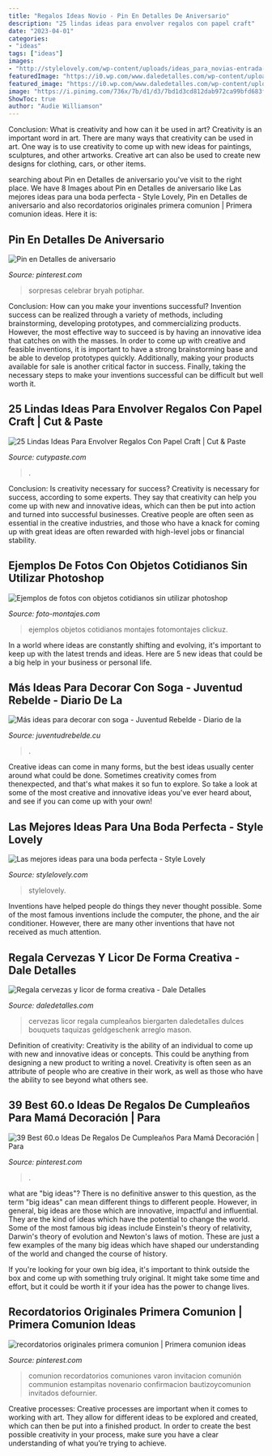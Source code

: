 ```yaml
---
title: "Regalos Ideas Novio - Pin En Detalles De Aniversario"
description: "25 lindas ideas para envolver regalos con papel craft"
date: "2023-04-01"
categories:
- "ideas"
tags: ["ideas"]
images:
- "http://stylelovely.com/wp-content/uploads/ideas_para_novias-entrada-deco.jpg"
featuredImage: "https://i0.wp.com/www.daledetalles.com/wp-content/uploads/2017/05/regala-cervezas-y-licor-de-forma-creativa11.jpg"
featured_image: "https://i0.wp.com/www.daledetalles.com/wp-content/uploads/2017/05/regala-cervezas-y-licor-de-forma-creativa11.jpg"
image: "https://i.pinimg.com/736x/7b/d1/d3/7bd1d3cd812dab972ca99bfd683fae5f.jpg"
ShowToc: true
author: "Audie Williamson"
---
```



Conclusion: What is creativity and how can it be used in art?
Creativity is an important word in art. There are many ways that creativity can be used in art. One way is to use creativity to come up with new ideas for paintings, sculptures, and other artworks. Creative art can also be used to create new designs for clothing, cars, or other items.

	

		
searching about Pin en Detalles de aniversario you've visit to the right place. We have 8 Images about Pin en Detalles de aniversario like Las mejores ideas para una boda perfecta - Style Lovely, Pin en Detalles de aniversario and also recordatorios originales primera comunion | Primera comunion ideas. Here it is:
		
    
## Pin En Detalles De Aniversario

<img loading=lazy src="https://i.pinimg.com/736x/3b/1b/2f/3b1b2f0eeac6a413e83ee82445eb04e6.jpg" onerror="this.onerror=null;this.src='https://tse2.mm.bing.net/th?id=OIP.hctTvocf8LY5CT8n2NSWFgHaJ3&amp;pid=15.1';" alt="Pin en Detalles de aniversario">

_Source: pinterest.com_

>sorpresas celebrar bryah potiphar. 

	

Conclusion: How can you make your inventions successful?
Invention success can be realized through a variety of methods, including brainstorming, developing prototypes, and commercializing products. However, the most effective way to succeed is by having an innovative idea that catches on with the masses. In order to come up with creative and feasible inventions, it is important to have a strong brainstorming base and be able to develop prototypes quickly. Additionally, making your products available for sale is another critical factor in success. Finally, taking the necessary steps to make your inventions successful can be difficult but well worth it.

    
## 25 Lindas Ideas Para Envolver Regalos Con Papel Craft | Cut &amp; Paste

<img loading=lazy src="http://www.cutypaste.com/wp-content/uploads/2015/12/e84a099e027bf33dff35eb8d5ebba6df.jpg" onerror="this.onerror=null;this.src='https://tse2.mm.bing.net/th?id=OIP.hZ1Nx6ey5UzcJVe2ZruwmgHaLH&amp;pid=15.1';" alt="25 Lindas Ideas Para Envolver Regalos Con Papel Craft | Cut &amp; Paste">

_Source: cutypaste.com_

>. 

	

Conclusion: Is creativity necessary for success?
Creativity is necessary for success, according to some experts. They say that creativity can help you come up with new and innovative ideas, which can then be put into action and turned into successful businesses. Creative people are often seen as essential in the creative industries, and those who have a knack for coming up with great ideas are often rewarded with high-level jobs or financial stability.

    
## Ejemplos De Fotos Con Objetos Cotidianos Sin Utilizar Photoshop

<img loading=lazy src="https://foto-montajes.com/wp-content/uploads/2021/03/Ejemplos-de-fotos-con-objetos-citidianos-sin-utilizar-photoshop-11.jpg" onerror="this.onerror=null;this.src='https://tse4.mm.bing.net/th?id=OIP.uo8cdVT8RBQpP-0w89EesgHaIp&amp;pid=15.1';" alt="Ejemplos de fotos con objetos cotidianos sin utilizar photoshop">

_Source: foto-montajes.com_

>ejemplos objetos cotidianos montajes fotomontajes clickuz. 

	

In a world where ideas are constantly shifting and evolving, it's important to keep up with the latest trends and ideas. Here are 5 new ideas that could be a big help in your business or personal life.

    
## Más Ideas Para Decorar Con Soga - Juventud Rebelde - Diario De La

<img loading=lazy src="https://www.juventudrebelde.cu/images/medias/2015/06/48478-fotografia-g.jpg" onerror="this.onerror=null;this.src='https://tse3.mm.bing.net/th?id=OIP.PWwTVMUBElODLeIEqSNAYQHaLH&amp;pid=15.1';" alt="Más ideas para decorar con soga - Juventud Rebelde - Diario de la">

_Source: juventudrebelde.cu_

>. 

	

Creative ideas can come in many forms, but the best ideas usually center around what could be done. Sometimes creativity comes from thenexpected, and that's what makes it so fun to explore. So take a look at some of the most creative and innovative ideas you've ever heard about, and see if you can come up with your own!

    
## Las Mejores Ideas Para Una Boda Perfecta - Style Lovely

<img loading=lazy src="http://stylelovely.com/wp-content/uploads/ideas_para_novias-entrada-deco.jpg" onerror="this.onerror=null;this.src='https://tse1.mm.bing.net/th?id=OIP.C3P7WzQwoGg1Q439lN8PvAHaLZ&amp;pid=15.1';" alt="Las mejores ideas para una boda perfecta - Style Lovely">

_Source: stylelovely.com_

>stylelovely. 

	

Inventions have helped people do things they never thought possible. Some of the most famous inventions include the computer, the phone, and the air conditioner. However, there are many other inventions that have not received as much attention.

    
## Regala Cervezas Y Licor De Forma Creativa - Dale Detalles

<img loading=lazy src="https://i0.wp.com/www.daledetalles.com/wp-content/uploads/2017/05/regala-cervezas-y-licor-de-forma-creativa11.jpg" onerror="this.onerror=null;this.src='https://tse3.mm.bing.net/th?id=OIP.cQPI-4DAZJw5xwcqliN6VQHaJ4&amp;pid=15.1';" alt="Regala cervezas y licor de forma creativa - Dale Detalles">

_Source: daledetalles.com_

>cervezas licor regala cumpleaños biergarten daledetalles dulces bouquets taquizas geldgeschenk arreglo mason. 

	

Definition of creativity:
Creativity is the ability of an individual to come up with new and innovative ideas or concepts. This could be anything from designing a new product to writing a novel. Creativity is often seen as an attribute of people who are creative in their work, as well as those who have the ability to see beyond what others see.

    
## 39 Best 60.o Ideas De Regalos De Cumpleaños Para Mamá Decoración | Para

<img loading=lazy src="https://i.pinimg.com/736x/7b/d1/d3/7bd1d3cd812dab972ca99bfd683fae5f.jpg" onerror="this.onerror=null;this.src='https://tse1.mm.bing.net/th?id=OIP.N6P7Ts8FEJ3K96VRtrTKNwHaJ4&amp;pid=15.1';" alt="39 Best 60.o Ideas De Regalos De Cumpleaños Para Mamá Decoración | Para">

_Source: pinterest.com_

>. 

	

what are "big ideas"?
There is no definitive answer to this question, as the term "big ideas" can mean different things to different people. However, in general, big ideas are those which are innovative, impactful and influential. They are the kind of ideas which have the potential to change the world.
Some of the most famous big ideas include Einstein's theory of relativity, Darwin's theory of evolution and Newton's laws of motion. These are just a few examples of the many big ideas which have shaped our understanding of the world and changed the course of history.

If you're looking for your own big idea, it's important to think outside the box and come up with something truly original. It might take some time and effort, but it could be worth it if your idea has the power to change lives.

    
## Recordatorios Originales Primera Comunion | Primera Comunion Ideas

<img loading=lazy src="https://i.pinimg.com/736x/1d/22/6f/1d226f1e7ad38568793344c2519940cc.jpg" onerror="this.onerror=null;this.src='https://tse3.mm.bing.net/th?id=OIP.nRFnbQtcaEuMQRwvYB-_KAAAAA&amp;pid=15.1';" alt="recordatorios originales primera comunion | Primera comunion ideas">

_Source: pinterest.com_

>comunion recordatorios comuniones varon invitacion comunión communion estampitas novenario confirmacion bautizoycomunion invitados defournier. 

	

Creative processes:
Creative processes are important when it comes to working with art. They allow for different ideas to be explored and created, which can then be put into a finished product. In order to create the best possible creativity in your process, make sure you have a clear understanding of what you’re trying to achieve.

